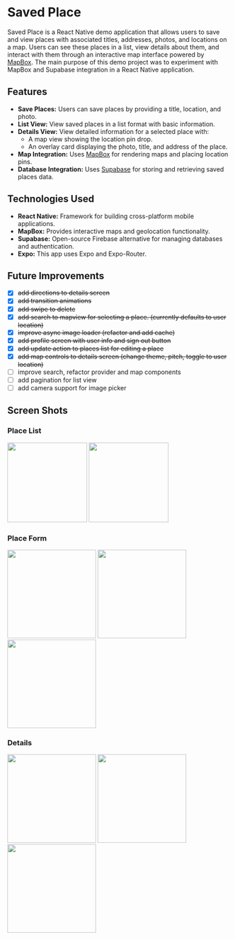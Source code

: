# Saved Place

Saved Place is a React Native demo application that allows users to save and view places with associated titles, addresses, photos, and locations on a map. 
Users can see these places in a list, view details about them, and interact with them through an interactive map interface powered by [MapBox](https://www.mapbox.com/).
The main purpose of this demo project was to experiment with MapBox and Supabase integration in a React Native application. 

## Features

- **Save Places:** Users can save places by providing a title, location, and photo.
- **List View:** View saved places in a list format with basic information.
- **Details View:** View detailed information for a selected place with:
  - A map view showing the location pin drop.
  - An overlay card displaying the photo, title, and address of the place.
- **Map Integration:** Uses [MapBox](https://www.mapbox.com/) for rendering maps and placing location pins.
- **Database Integration:** Uses [Supabase](https://supabase.io/) for storing and retrieving saved places data.

## Technologies Used

- **React Native:** Framework for building cross-platform mobile applications.
- **MapBox:** Provides interactive maps and geolocation functionality.
- **Supabase:** Open-source Firebase alternative for managing databases and authentication.
- **Expo:** This app uses Expo and Expo-Router.

## Future Improvements
- [x] ~~add directions to details screen~~
- [x] ~~add transition animations~~
- [x] ~~add swipe to delete~~
- [x] ~~add search to mapview for selecting a place. (currently defaults to user location)~~
- [x] ~~improve async image loader (refactor and add cache)~~
- [x] ~~add profile screen with user info and sign out button~~
- [x] ~~add update action to places list for editing a place~~
- [x] ~~add map controls to details screen (change theme, ~~pitch~~, ~~toggle to user location~~)~~
- [ ] improve search, refactor provider and map components
- [ ] add pagination for list view
- [ ] add camera support for image picker

## Screen Shots

### Place List
<img width="180" src="https://github.com/user-attachments/assets/6939b2c4-e9f8-4f6a-ba77-9df841625c23">
<img width="180" src="https://github.com/user-attachments/assets/3f6f9266-ec5e-48ba-a38b-7c892b571827">

### Place Form
<img width="200" src="https://github.com/user-attachments/assets/1c671c23-872d-41ff-990f-c290dda93aa9">
<img width="200" src="https://github.com/user-attachments/assets/19c7718a-e43f-43e8-9fd5-d36bfaa41434">
<img width="200" src="https://github.com/user-attachments/assets/c2b513dd-b912-41c0-9f5a-16acbb3a9064">

### Details
<img width="200" src="https://github.com/user-attachments/assets/f7b15d93-dd4b-4798-8852-095074f94a26">
<img width="200" src="https://github.com/user-attachments/assets/64477499-282c-4871-aaad-2a9ac54da6e5">
<img width="200" src="https://github.com/user-attachments/assets/88122658-9aa3-48d3-a02c-009a2e013e01">

